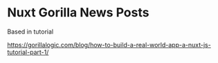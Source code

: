 # Nuxt Gorilla News Posts

Based in tutorial

https://gorillalogic.com/blog/how-to-build-a-real-world-app-a-nuxt-js-tutorial-part-1/
